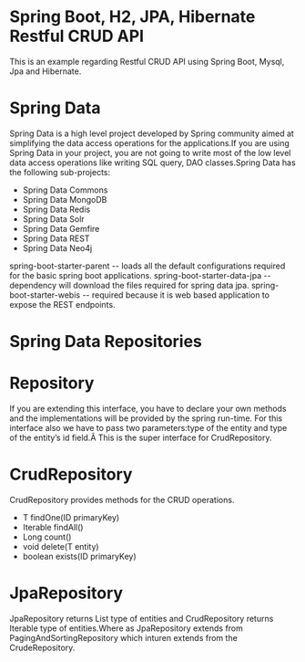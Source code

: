  Spring Boot, H2, JPA, Hibernate Restful CRUD API 
 =====================================================
 This is an example regarding Restful CRUD API using Spring Boot, Mysql, Jpa and Hibernate.
 
 Spring Data
 =============
 Spring Data is a high level project developed by Spring community aimed at simplifying the data access operations for the applications.If you  are using Spring Data in your project, you are not going to write most of the low level data access operations like writing SQL query, DAO classes.Spring Data has the following sub-projects:

   *  Spring Data Commons
   *  Spring Data MongoDB
   *  Spring Data Redis
   *  Spring Data Solr
   *  Spring Data Gemfire
   *  Spring Data REST
   *  Spring Data Neo4j


   spring-boot-starter-parent -- loads all the default configurations required for the basic spring boot applications.
   spring-boot-starter-data-jpa -- dependency will download the files required for spring data jpa.
   spring-boot-starter-webis -- required because it is web based application to expose the REST endpoints.
    
   Spring Data Repositories
   =========================
    
   Repository
   ============
   
   If you are extending this interface, you have to declare your own methods and the implementations will be provided by the spring run-time. For this interface also we have to pass two parameters:type of the entity and type of the entity’s id field.Â This is the super interface for CrudRepository.
   
   CrudRepository
   ===============
   CrudRepository provides methods for the CRUD operations.
   *  T findOne(ID primaryKey)
   *  Iterable findAll()
   *  Long count()
   *  void delete(T entity)
   *  boolean exists(ID primaryKey)
   
   JpaRepository
   ==============
   
   JpaRepository returns List type of entities and CrudRepository returns Iterable type of entities.Where as JpaRepository extends from PagingAndSortingRepository which inturen extends from the CrudeRepository.
   
   
